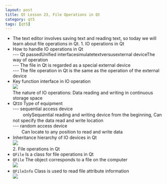 ```yaml
---
layout: post
title: Qt Lesson 23, File Operations in Qt
category: qt5
tags: [qt5]
---
```

* The text editor involves saving text and reading text, so today we will learn about file operations in Qt.
1\. IO operations in Qt
* How to handle IO operations in Qt  
--- Qt passedUnified interfacesimulatetextversusexternal deviceThe way of operation  
--- The file in Qt is regarded as a special external device  
--- The file operation in Qt is the same as the operation of the external device
* Key function interface in IO operation  
![ ](/md_blog/public/assets/2021-07-25/1ec84b96ac03acfee02872638f2ed469.png)  
The nature of IO operations: Data reading and writing in continuous storage space
* Qt`IO` Type of equipment  
--- sequential access device  
　　 onlySequential reading and writing device from the beginning, Can not specify the data read and write location  
--- random access device  
　　Can locate to any position to read and write data
* Inheritance hierarchy of IO devices in Qt  
![ ](/md_blog/public/assets/2021-07-25/8fa6b6af26fd454712c6231afbd2b8a8.png)  
2\. File operations in Qt
* `QFile` Is a class for file operations in Qt
* `QFile` The object corresponds to a file on the computer  
![ ](/md_blog/public/assets/2021-07-25/2f0f1e302048b2d9076482f946866904.png)
* `QFileInfo` Class is used to read file attribute information  
![](/md_blog/public/assets/2021-07-25/5b0c265d8d25a8422f086ea398b67304.png)